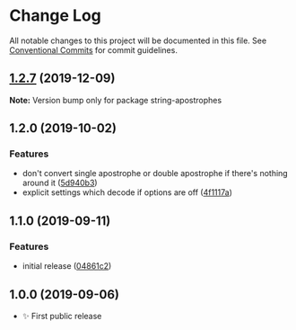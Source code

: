 # Change Log

All notable changes to this project will be documented in this file.
See [Conventional Commits](https://conventionalcommits.org) for commit guidelines.

## [1.2.7](https://gitlab.com/codsen/codsen/compare/string-apostrophes@1.2.6...string-apostrophes@1.2.7) (2019-12-09)

**Note:** Version bump only for package string-apostrophes





## 1.2.0 (2019-10-02)

### Features

- don't convert single apostrophe or double apostrophe if there's nothing around it ([5d940b3](https://gitlab.com/codsen/codsen/commit/5d940b3))
- explicit settings which decode if options are off ([4f1117a](https://gitlab.com/codsen/codsen/commit/4f1117a))

## 1.1.0 (2019-09-11)

### Features

- initial release ([04861c2](https://gitlab.com/codsen/codsen/commit/04861c2))

## 1.0.0 (2019-09-06)

- ✨ First public release
